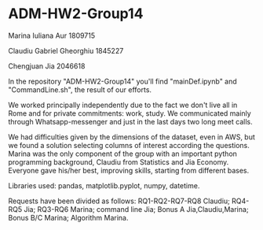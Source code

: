 # ADM-HW2-Group14

Marina Iuliana Aur 1809715

Claudiu Gabriel Gheorghiu 1845227

Chengjuan Jia 2046618

In the repository "ADM-HW2-Group14" you'll find "mainDef.ipynb" and "CommandLine.sh", the result of our efforts.

We worked principally independently due to the fact we don't live all in Rome and for private commitments: work, study. We communicated mainly through Whatsapp-messenger and just in the last days two long meet calls.

We had difficulties given by the dimensions of the dataset, even in AWS, but we found a solution selecting columns of interest according the questions.
Marina was the only component of the group with an important python programming background, Claudiu from Statistics and Jia Economy. Everyone gave his/her best, improving skills, starting from different bases.

Libraries used: pandas, matplotlib.pyplot, numpy, datetime.

Requests have been divided as follows: 
RQ1-RQ2-RQ7-RQ8 Claudiu; 
RQ4-RQ5 Jia;
RQ3-RQ6 Marina;
command line Jia;
Bonus A Jia,Claudiu,Marina; 
Bonus B/C Marina; Algorithm Marina.
